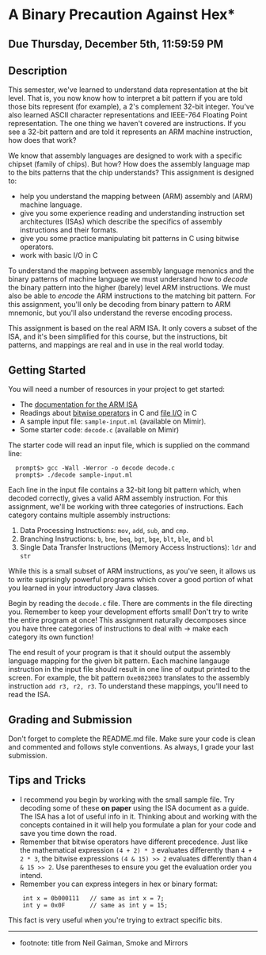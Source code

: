 # A Binary Precaution Against Hex*
## Due Thursday, December 5th, 11:59:59 PM

## Description
This semester, we've learned to understand data representation at the bit level.  That is, you now know how to interpret a bit pattern if you are told those bits represent (for example), a 2's complement 32-bit integer.  You've also learned ASCII character representations and IEEE-764 Floating Point representation.  The one thing we haven't covered are instructions.  If you see a 32-bit pattern and are told it represents an ARM machine instruction, how does that work?

We know that assembly languages are designed to work with a specific chipset (family of chips).  But how?  How does the assembly language map to the bits patterns that the chip understands?  This assignment is designed to:
* help you understand the mapping between (ARM) assembly and (ARM) machine language.
* give you some experience reading and understanding instruction set architectures (ISAs) which describe the specifics of assembly instructions and their formats.
* give you some practice manipulating bit patterns in C using bitwise operators.  
* work with basic I/O in C

To understand the mapping between assembly language menonics and the binary patterns of machine language we must understand how to *decode* the binary pattern into the higher (barely) level ARM instructions.  We must also be able to *encode* the ARM instructions to the matching bit pattern.  For this assignment, you'll only be decoding from binary pattern to ARM mnemonic, but you'll also understand the reverse encoding process.

This assignment is based on the real ARM ISA.  It only covers a subset of the ISA, and it's been simplified for this course, but the instructions, bit patterns, and mappings are real and in use in the real world today.

## Getting Started
You will need a number of resources in your project to get started:

* The [documentation for the ARM ISA](./arm-isa.md)
* Readings about [bitwise operators](https://github.com/vsummet/cms230notes/blob/master/c-programming/c-chap13-bitwise.md) in C and [file I/O](https://github.com/vsummet/cms230notes/blob/master/c-programming/c-chap12-fileio.md) in C
* A sample input file: `sample-input.ml` (available on Mimir).
* Some starter code: `decode.c` (available on Mimir)

The starter code will read an input file, which is supplied on the command line:

```
  prompt$> gcc -Wall -Werror -o decode decode.c
  prompt$> ./decode sample-input.ml
```

Each line in the input file contains a 32-bit long bit pattern which, when decoded correctly, gives a valid ARM assembly instruction.  For this assignment, we'll be working with three categories of instructions.  Each category contains multiple assembly instructions:

1. Data Processing Instructions: `mov`, `add`, `sub`, and `cmp`.
2. Branching Instructions: `b`, `bne`, `beq`, `bgt`, `bge`, `blt`, `ble`, and `bl`
2. Single Data Transfer Instructions (Memory Access Instructions): `ldr` and `str`

While this is a small subset of ARM instructions, as you've seen, it allows us to write suprisingly powerful programs which cover a good portion of what you learned in your introductory Java classes.

Begin by reading the `decode.c` file.  There are comments in the file directing you.  Remember to keep your development efforts small!  Don't try to write the entire program at once!  This assignment naturally decomposes since you have three categories of instructions to deal with -> make each category its own function!

The end result of your program is that it should output the assembly language mapping for the given bit pattern.  Each machine langauge instruction in the input file should result in one line of output printed to the screen.  For example, the bit pattern `0xe0823003` translates to the assembly instruction `add r3, r2, r3`.  To understand these mappings, you'll need to read the ISA.  

## Grading and Submission
Don't forget to complete the README.md file.  Make sure your code is clean and commented and follows style conventions.  As always, I grade your last submission.

## Tips and Tricks
* I recommend you begin by working with the small sample file.  Try decoding some of these **on paper** using the ISA document as a guide.  The ISA has a lot of useful info in it.  Thinking about and working with the concepts contained in it will help you formulate a plan for your code and save you time down the road.
* Remember that bitwise operators have different precedence.  Just like the mathematical expression `(4 + 2) * 3` evaluates differently than `4 + 2 * 3`, the bitwise expressions `(4 & 15) >> 2` evaluates differently than `4 & 15 >> 2`.  Use parentheses to ensure you get the evaluation order you intend.
* Remember you can express integers in hex or binary format:
``` 
    int x = 0b000111   // same as int x = 7;
    int y = 0x0F       // same as int y = 15;
```
This fact is very useful when you're trying to extract specific bits.
  
<hr>

* footnote: title from Neil Gaiman, Smoke and Mirrors

